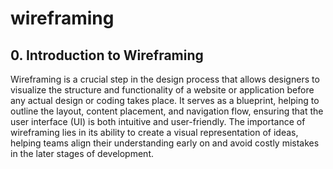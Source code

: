 # wireframing

## 0. Introduction to Wireframing

Wireframing is a crucial step in the design process that allows designers to visualize the structure and functionality of a website or application before any actual design or coding takes place. It serves as a blueprint, helping to outline the layout, content placement, and navigation flow, ensuring that the user interface (UI) is both intuitive and user-friendly. The importance of wireframing lies in its ability to create a visual representation of ideas, helping teams align their understanding early on and avoid costly mistakes in the later stages of development.
